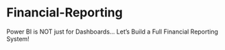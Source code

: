 # Financial-Reporting
Power BI is NOT just for Dashboards... Let’s Build a Full Financial Reporting System!
